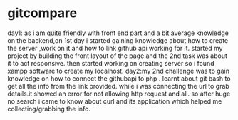 # gitcompare
day1: as i am quite friendly with front end part and a bit average knowledge on the backend,on 1st day i started gaining knowledge about how to create the server ,work on it and how to link github api working for it.
started my project by building the front layout of the page and the 2nd task was about it to act responsive.
then started working on creating server so i found xampp software to create my localhost.
day2:my 2nd challenge was to gain knowledge on how to connect the githubapi to php .
learnt about git bash to get all the info from the link provided.
while i was connecting the url to grab details.it showed an error for not allowing http request and all.
so after huge no search i came to know about curl and its application which helped me collecting/grabbing the info.
